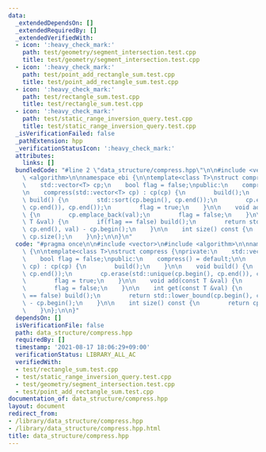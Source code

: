 ```yaml
---
data:
  _extendedDependsOn: []
  _extendedRequiredBy: []
  _extendedVerifiedWith:
  - icon: ':heavy_check_mark:'
    path: test/geometry/segment_intersection.test.cpp
    title: test/geometry/segment_intersection.test.cpp
  - icon: ':heavy_check_mark:'
    path: test/point_add_rectangle_sum.test.cpp
    title: test/point_add_rectangle_sum.test.cpp
  - icon: ':heavy_check_mark:'
    path: test/rectangle_sum.test.cpp
    title: test/rectangle_sum.test.cpp
  - icon: ':heavy_check_mark:'
    path: test/static_range_inversion_query.test.cpp
    title: test/static_range_inversion_query.test.cpp
  _isVerificationFailed: false
  _pathExtension: hpp
  _verificationStatusIcon: ':heavy_check_mark:'
  attributes:
    links: []
  bundledCode: "#line 2 \"data_structure/compress.hpp\"\n\n#include <vector>\n#include\
    \ <algorithm>\n\nnamespace ebi {\n\ntemplate<class T>\nstruct compress {\nprivate:\n\
    \    std::vector<T> cp;\n    bool flag = false;\npublic:\n    compress() = default;\n\
    \n    compress(std::vector<T> cp) : cp(cp) {\n        build();\n    }\n\n    void\
    \ build() {\n        std::sort(cp.begin(), cp.end());\n        cp.erase(std::unique(cp.begin(),\
    \ cp.end()), cp.end());\n        flag = true;\n    }\n\n    void add(const T &val)\
    \ {\n        cp.emplace_back(val);\n        flag = false;\n    }\n\n    int get(const\
    \ T &val) {\n        if(flag == false) build();\n        return std::lower_bound(cp.begin(),\
    \ cp.end(), val) - cp.begin();\n    }\n\n    int size() const {\n        return\
    \ cp.size();\n    }\n};\n\n}\n"
  code: "#pragma once\n\n#include <vector>\n#include <algorithm>\n\nnamespace ebi\
    \ {\n\ntemplate<class T>\nstruct compress {\nprivate:\n    std::vector<T> cp;\n\
    \    bool flag = false;\npublic:\n    compress() = default;\n\n    compress(std::vector<T>\
    \ cp) : cp(cp) {\n        build();\n    }\n\n    void build() {\n        std::sort(cp.begin(),\
    \ cp.end());\n        cp.erase(std::unique(cp.begin(), cp.end()), cp.end());\n\
    \        flag = true;\n    }\n\n    void add(const T &val) {\n        cp.emplace_back(val);\n\
    \        flag = false;\n    }\n\n    int get(const T &val) {\n        if(flag\
    \ == false) build();\n        return std::lower_bound(cp.begin(), cp.end(), val)\
    \ - cp.begin();\n    }\n\n    int size() const {\n        return cp.size();\n\
    \    }\n};\n\n}"
  dependsOn: []
  isVerificationFile: false
  path: data_structure/compress.hpp
  requiredBy: []
  timestamp: '2021-08-17 18:06:29+09:00'
  verificationStatus: LIBRARY_ALL_AC
  verifiedWith:
  - test/rectangle_sum.test.cpp
  - test/static_range_inversion_query.test.cpp
  - test/geometry/segment_intersection.test.cpp
  - test/point_add_rectangle_sum.test.cpp
documentation_of: data_structure/compress.hpp
layout: document
redirect_from:
- /library/data_structure/compress.hpp
- /library/data_structure/compress.hpp.html
title: data_structure/compress.hpp
---
```

